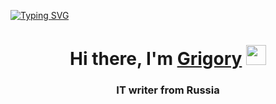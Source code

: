 
   
<a  href="https://git.io/typing-svg"  align="center"  ><img   src="https://readme-typing-svg.herokuapp.com?font=Fira+Code&duration=1000&color=CD14E4&background=FFF498&center=true&multiline=true&width=550&height=100&lines=I'm+passionate+about+computers%2C+;development.;Always+in+the+process+of+self-development!" alt="Typing SVG" /></a>
 

<h1 align="center">Hi there, I'm <a href="https://daniilshat.ru/" target="_blank">Grigory<a> 
<img src="https://github.com/blackcater/blackcater/raw/main/images/Hi.gif" height="32"/></h1>
<h3 align="center">IT writer from Russia</h3>



  
